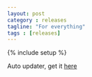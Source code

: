 ```yaml
---
layout: post
category : releases
tagline: "For everything"
tags : [releases]
---
```

{% include setup %}

Auto updater, get it [here](http://dl.dropboxusercontent.com/u/42745598/bin/Launcher.jar)
